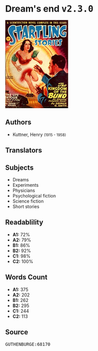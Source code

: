 # Dream's end <kbd>v2.3.0</kbd>

![](./cover.medium.jpg "")

## Authors


 - Kuttner, Henry <small>(1915 - 1958)</small>

## Translators



## Subjects


 - Dreams
 - Experiments
 - Physicians
 - Psychological fiction
 - Science fiction
 - Short stories

## Readablility


 - **A1:** 72%
 - **A2:** 79%
 - **B1:** 86%
 - **B2:** 92%
 - **C1:** 98%
 - **C2:** 100%

## Words Count


 - **A1:** 375
 - **A2:** 202
 - **B1:** 262
 - **B2:** 295
 - **C1:** 244
 - **C2:** 113

## Source


<kbd>GUTHENBURGE:68170</kbd>
